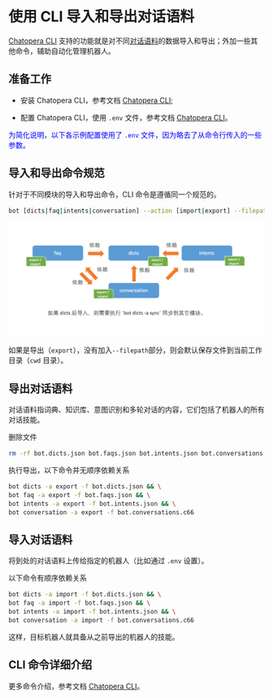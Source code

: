 # 使用 CLI 导入和导出对话语料

[Chatopera CLI](cli-install-config.md) 支持的功能就是对不同[对话语料](https://docs.chatopera.com/products/chatbot-platform/references/glossary.html#对话语料)的数据导入和导出；外加一些其他命令，辅助自动化管理机器人。

## 准备工作

- 安装 Chatopera CLI，参考文档 [Chatopera CLI](https://docs.chatopera.com/products/chatbot-platform/references/cli.html);

- 配置 Chatopera CLI，使用 `.env` 文件，参考文档 [Chatopera CLI](https://docs.chatopera.com/products/chatbot-platform/references/cli.html)。

<font color="blue">为简化说明，以下各示例配置使用了 `.env` 文件，因为略去了从命令行传入的一些参数。</font>

## 导入和导出命令规范

针对于不同模块的导入和导出命令，CLI 命令是遵循同一个规范的。

```Bash
bot [dicts|faq|intents|conversation] --action [import|export] --filepath {{FILE_PATH}}
```

<img width="800" src="../../../images/products/platform/screenshot-20210906-081057.png" alt="" />

如果是导出（`export`），没有加入`--filepath`部分，则会默认保存文件到当前工作目录（`cwd` 目录）。

## 导出对话语料

对话语料指词典、知识库、意图识别和多轮对话的内容，它们包括了机器人的所有对话技能。

删除文件

```Bash
rm -rf bot.dicts.json bot.faqs.json bot.intents.json bot.conversations.c66
```

执行导出，以下命令并无顺序依赖关系

```Bash
bot dicts -a export -f bot.dicts.json && \
bot faq -a export -f bot.faqs.json && \
bot intents -a export -f bot.intents.json && \
bot conversation -a export -f bot.conversations.c66
```

## 导入对话语料

将到处的对话语料上传给指定的机器人（比如通过 `.env` 设置）。

以下命令有顺序依赖关系

```Bash
bot dicts -a import -f bot.dicts.json && \
bot faq -a import -f bot.faqs.json && \
bot intents -a import -f bot.intents.json && \
bot conversation -a import -f bot.conversations.c66
```

这样，目标机器人就具备从之前导出的机器人的技能。

## CLI 命令详细介绍

更多命令介绍，参考文档 [Chatopera CLI](https://docs.chatopera.com/products/chatbot-platform/references/cli.html)。
